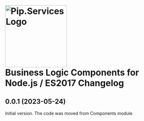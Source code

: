 # <img src="https://uploads-ssl.webflow.com/5ea5d3315186cf5ec60c3ee4/5edf1c94ce4c859f2b188094_logo.svg" alt="Pip.Services Logo" width="200"> <br/> Business Logic Components for Node.js / ES2017 Changelog

## <a name="0.0.1"></a> 0.0.1 (2023-05-24) 
Initial version. The code was moved from Components module

